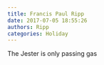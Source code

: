 ```yaml
---
title: Francis Paul Ripp
date: 2017-07-05 18:55:26
authors: Ripp
categories: Holiday
---
```


 The Jester is only passing gas